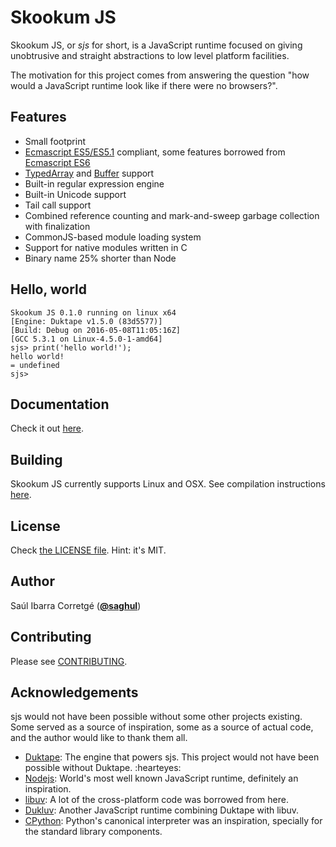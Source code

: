 
# Skookum JS

Skookum JS, or *sjs* for short, is a JavaScript runtime focused on giving
unobtrusive and straight abstractions to low level platform facilities.

The motivation for this project comes from answering the question "how would a
JavaScript runtime look like if there were no browsers?".

## Features

* Small footprint
* [Ecmascript ES5/ES5.1](http://www.ecma-international.org/ecma-262/5.1/) compliant, some features borrowed
  from [Ecmascript ES6](http://www.ecma-international.org/ecma-262/6.0/index.html)
* [TypedArray](https://www.khronos.org/registry/typedarray/specs/latest/) and
  [Buffer](https://nodejs.org/docs/v0.12.1/api/buffer.html) support
* Built-in regular expression engine
* Built-in Unicode support
* Tail call support
* Combined reference counting and mark-and-sweep garbage collection with finalization
* CommonJS-based module loading system
* Support for native modules written in C
* Binary name 25% shorter than Node

## Hello, world

    Skookum JS 0.1.0 running on linux x64
    [Engine: Duktape v1.5.0 (83d5577)]
    [Build: Debug on 2016-05-08T11:05:16Z]
    [GCC 5.3.1 on Linux-4.5.0-1-amd64]
    sjs> print('hello world!');
    hello world!
    = undefined
    sjs>

## Documentation

Check it out [here](http://sjs.readthedocs.io/).

## Building

Skookum JS currently supports Linux and OSX. See compilation instructions [here](http://sjs.readthedocs.io/en/latest/#building).

## License

Check [the LICENSE file](https://github.com/saghul/sjs/blob/master/LICENSE). Hint: it's MIT.

## Author

Saúl Ibarra Corretgé ([**@saghul**](https://github.com/saghul))

## Contributing

Please see [CONTRIBUTING](https://github.com/saghul/sjs/blob/master/CONTRIBUTING.md).

## Acknowledgements

sjs would not have been possible without some other projects existing. Some served
as a source of inspiration, some as a source of actual code, and the author would like to thank them all.

* [Duktape](http://duktape.org/): The engine that powers sjs. This project would not have been possible without Duktape. :hearteyes:
* [Nodejs](https://nodejs.org): World's most well known JavaScript runtime, definitely an inspiration.
* [libuv](https://github.com/libuv/libuv): A lot of the cross-platform code was borrowed from here.
* [Dukluv](https://github.com/creationix/dukluv): Another JavaScript runtime combining Duktape with libuv.
* [CPython](https://github.com/python/cpython/): Python's canonical interpreter was an inspiration, specially for the standard library components.
